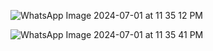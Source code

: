 ![WhatsApp Image 2024-07-01 at 11 35 12 PM](https://github.com/nipunayasanga/Volume_Controller/assets/66476609/79e81e7b-e241-401e-be7b-289e4d828429)

![WhatsApp Image 2024-07-01 at 11 35 41 PM](https://github.com/nipunayasanga/Volume_Controller/assets/66476609/9d546785-8843-454f-a2cb-59b699611a5b)
